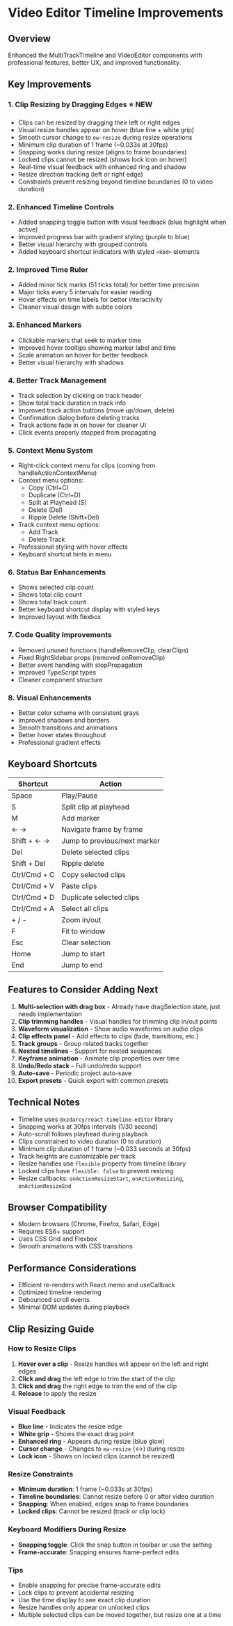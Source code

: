 # Video Editor Timeline Improvements

## Overview
Enhanced the MultiTrackTimeline and VideoEditor components with professional features, better UX, and improved functionality.

## Key Improvements

### 1. **Clip Resizing by Dragging Edges** ⭐ NEW
- Clips can be resized by dragging their left or right edges
- Visual resize handles appear on hover (blue line + white grip)
- Smooth cursor change to `ew-resize` during resize operations
- Minimum clip duration of 1 frame (~0.033s at 30fps)
- Snapping works during resize (aligns to frame boundaries)
- Locked clips cannot be resized (shows lock icon on hover)
- Real-time visual feedback with enhanced ring and shadow
- Resize direction tracking (left or right edge)
- Constraints prevent resizing beyond timeline boundaries (0 to video duration)

### 2. **Enhanced Timeline Controls**
- Added snapping toggle button with visual feedback (blue highlight when active)
- Improved progress bar with gradient styling (purple to blue)
- Better visual hierarchy with grouped controls
- Added keyboard shortcut indicators with styled `<kbd>` elements

### 2. **Improved Time Ruler**
- Added minor tick marks (51 ticks total) for better time precision
- Major ticks every 5 intervals for easier reading
- Hover effects on time labels for better interactivity
- Cleaner visual design with subtle colors

### 3. **Enhanced Markers**
- Clickable markers that seek to marker time
- Improved hover tooltips showing marker label and time
- Scale animation on hover for better feedback
- Better visual hierarchy with shadows

### 4. **Better Track Management**
- Track selection by clicking on track header
- Show total track duration in track info
- Improved track action buttons (move up/down, delete)
- Confirmation dialog before deleting tracks
- Track actions fade in on hover for cleaner UI
- Click events properly stopped from propagating

### 5. **Context Menu System**
- Right-click context menu for clips (coming from handleActionContextMenu)
- Context menu options:
  - Copy (Ctrl+C)
  - Duplicate (Ctrl+D)
  - Split at Playhead (S)
  - Delete (Del)
  - Ripple Delete (Shift+Del)
- Track context menu options:
  - Add Track
  - Delete Track
- Professional styling with hover effects
- Keyboard shortcut hints in menu

### 6. **Status Bar Enhancements**
- Shows selected clip count
- Shows total clip count
- Shows total track count
- Better keyboard shortcut display with styled keys
- Improved layout with flexbox

### 7. **Code Quality Improvements**
- Removed unused functions (handleRemoveClip, clearClips)
- Fixed RightSidebar props (removed onRemoveClip)
- Better event handling with stopPropagation
- Improved TypeScript types
- Cleaner component structure

### 8. **Visual Enhancements**
- Better color scheme with consistent grays
- Improved shadows and borders
- Smooth transitions and animations
- Better hover states throughout
- Professional gradient effects

## Keyboard Shortcuts

| Shortcut | Action |
|----------|--------|
| Space | Play/Pause |
| S | Split clip at playhead |
| M | Add marker |
| ← → | Navigate frame by frame |
| Shift + ← → | Jump to previous/next marker |
| Del | Delete selected clips |
| Shift + Del | Ripple delete |
| Ctrl/Cmd + C | Copy selected clips |
| Ctrl/Cmd + V | Paste clips |
| Ctrl/Cmd + D | Duplicate selected clips |
| Ctrl/Cmd + A | Select all clips |
| + / - | Zoom in/out |
| F | Fit to window |
| Esc | Clear selection |
| Home | Jump to start |
| End | Jump to end |

## Features to Consider Adding Next

1. **Multi-selection with drag box** - Already have dragSelection state, just needs implementation
2. **Clip trimming handles** - Visual handles for trimming clip in/out points
3. **Waveform visualization** - Show audio waveforms on audio clips
4. **Clip effects panel** - Add effects to clips (fade, transitions, etc.)
5. **Track groups** - Group related tracks together
6. **Nested timelines** - Support for nested sequences
7. **Keyframe animation** - Animate clip properties over time
8. **Undo/Redo stack** - Full undo/redo support
9. **Auto-save** - Periodic project auto-save
10. **Export presets** - Quick export with common presets

## Technical Notes

- Timeline uses `@xzdarcy/react-timeline-editor` library
- Snapping works at 30fps intervals (1/30 second)
- Auto-scroll follows playhead during playback
- Clips constrained to video duration (0 to duration)
- Minimum clip duration of 1 frame (~0.033 seconds at 30fps)
- Track heights are customizable per track
- Resize handles use `flexible` property from timeline library
- Locked clips have `flexible: false` to prevent resizing
- Resize callbacks: `onActionResizeStart`, `onActionResizing`, `onActionResizeEnd`

## Browser Compatibility

- Modern browsers (Chrome, Firefox, Safari, Edge)
- Requires ES6+ support
- Uses CSS Grid and Flexbox
- Smooth animations with CSS transitions

## Performance Considerations

- Efficient re-renders with React.memo and useCallback
- Optimized timeline rendering
- Debounced scroll events
- Minimal DOM updates during playback


## Clip Resizing Guide

### How to Resize Clips

1. **Hover over a clip** - Resize handles will appear on the left and right edges
2. **Click and drag** the left edge to trim the start of the clip
3. **Click and drag** the right edge to trim the end of the clip
4. **Release** to apply the resize

### Visual Feedback

- **Blue line** - Indicates the resize edge
- **White grip** - Shows the exact drag point
- **Enhanced ring** - Appears during resize (blue glow)
- **Cursor change** - Changes to `ew-resize` (↔) during resize
- **Lock icon** - Shows on locked clips (cannot be resized)

### Resize Constraints

- **Minimum duration**: 1 frame (~0.033s at 30fps)
- **Timeline boundaries**: Cannot resize before 0 or after video duration
- **Snapping**: When enabled, edges snap to frame boundaries
- **Locked clips**: Cannot be resized (track or clip lock)

### Keyboard Modifiers During Resize

- **Snapping toggle**: Click the snap button in toolbar or use the setting
- **Frame-accurate**: Snapping ensures frame-perfect edits

### Tips

- Enable snapping for precise frame-accurate edits
- Lock clips to prevent accidental resizing
- Use the time display to see exact clip duration
- Resize handles only appear on unlocked clips
- Multiple selected clips can be moved together, but resize one at a time
